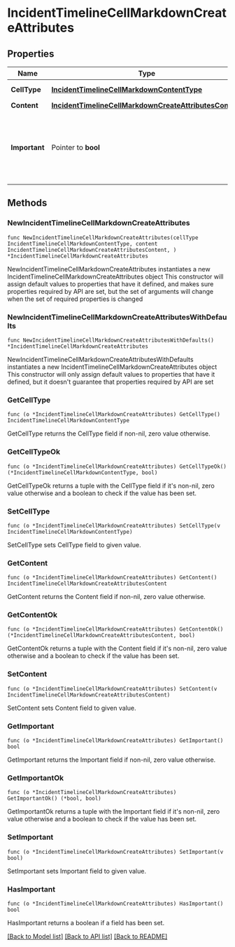# IncidentTimelineCellMarkdownCreateAttributes

## Properties

Name | Type | Description | Notes
------------ | ------------- | ------------- | -------------
**CellType** | [**IncidentTimelineCellMarkdownContentType**](IncidentTimelineCellMarkdownContentType.md) |  | [default to INCIDENTTIMELINECELLMARKDOWNCONTENTTYPE_MARKDOWN]
**Content** | [**IncidentTimelineCellMarkdownCreateAttributesContent**](IncidentTimelineCellMarkdownCreateAttributesContent.md) |  | 
**Important** | Pointer to **bool** | A flag indicating whether the timeline cell is important and should be highlighted. | [optional] [default to false]

## Methods

### NewIncidentTimelineCellMarkdownCreateAttributes

`func NewIncidentTimelineCellMarkdownCreateAttributes(cellType IncidentTimelineCellMarkdownContentType, content IncidentTimelineCellMarkdownCreateAttributesContent, ) *IncidentTimelineCellMarkdownCreateAttributes`

NewIncidentTimelineCellMarkdownCreateAttributes instantiates a new IncidentTimelineCellMarkdownCreateAttributes object
This constructor will assign default values to properties that have it defined,
and makes sure properties required by API are set, but the set of arguments
will change when the set of required properties is changed

### NewIncidentTimelineCellMarkdownCreateAttributesWithDefaults

`func NewIncidentTimelineCellMarkdownCreateAttributesWithDefaults() *IncidentTimelineCellMarkdownCreateAttributes`

NewIncidentTimelineCellMarkdownCreateAttributesWithDefaults instantiates a new IncidentTimelineCellMarkdownCreateAttributes object
This constructor will only assign default values to properties that have it defined,
but it doesn't guarantee that properties required by API are set

### GetCellType

`func (o *IncidentTimelineCellMarkdownCreateAttributes) GetCellType() IncidentTimelineCellMarkdownContentType`

GetCellType returns the CellType field if non-nil, zero value otherwise.

### GetCellTypeOk

`func (o *IncidentTimelineCellMarkdownCreateAttributes) GetCellTypeOk() (*IncidentTimelineCellMarkdownContentType, bool)`

GetCellTypeOk returns a tuple with the CellType field if it's non-nil, zero value otherwise
and a boolean to check if the value has been set.

### SetCellType

`func (o *IncidentTimelineCellMarkdownCreateAttributes) SetCellType(v IncidentTimelineCellMarkdownContentType)`

SetCellType sets CellType field to given value.


### GetContent

`func (o *IncidentTimelineCellMarkdownCreateAttributes) GetContent() IncidentTimelineCellMarkdownCreateAttributesContent`

GetContent returns the Content field if non-nil, zero value otherwise.

### GetContentOk

`func (o *IncidentTimelineCellMarkdownCreateAttributes) GetContentOk() (*IncidentTimelineCellMarkdownCreateAttributesContent, bool)`

GetContentOk returns a tuple with the Content field if it's non-nil, zero value otherwise
and a boolean to check if the value has been set.

### SetContent

`func (o *IncidentTimelineCellMarkdownCreateAttributes) SetContent(v IncidentTimelineCellMarkdownCreateAttributesContent)`

SetContent sets Content field to given value.


### GetImportant

`func (o *IncidentTimelineCellMarkdownCreateAttributes) GetImportant() bool`

GetImportant returns the Important field if non-nil, zero value otherwise.

### GetImportantOk

`func (o *IncidentTimelineCellMarkdownCreateAttributes) GetImportantOk() (*bool, bool)`

GetImportantOk returns a tuple with the Important field if it's non-nil, zero value otherwise
and a boolean to check if the value has been set.

### SetImportant

`func (o *IncidentTimelineCellMarkdownCreateAttributes) SetImportant(v bool)`

SetImportant sets Important field to given value.

### HasImportant

`func (o *IncidentTimelineCellMarkdownCreateAttributes) HasImportant() bool`

HasImportant returns a boolean if a field has been set.


[[Back to Model list]](../README.md#documentation-for-models) [[Back to API list]](../README.md#documentation-for-api-endpoints) [[Back to README]](../README.md)


